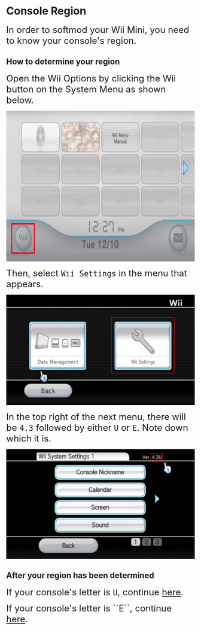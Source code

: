 # Console Region

<font size="5">In order to softmod your Wii Mini, you need to know your console's region.</font>

## How to determine your region

<font size="5">Open the Wii Options by clicking the Wii button on the System Menu as shown below.</font>
<p></p>
<img src="/assets/images/wiiminimenu.png" alt="System Menu" style="width:720px;height:403px;"/>
<p></p>

<font size="5">Then, select ``Wii Settings`` in the menu that appears.</font>
<p></p>
<img src="/assets/images/wiioptionssettings.png" alt="Wii Options" />
<p></p>

<font size="5">In the top right of the next menu, there will be ``4.3`` followed by either ``U`` or ``E``. Note down which it is.</font>
<p></p>
<img src="/assets/images/systemmenuversion.png" alt="System Menu Version" />
<p></p>

## After your region has been determined

<font size="5">If your console's letter is ``U``, continue <a href="/ntscbluebombrequirements">here</a>.</font>
<p></p>
<font size="5">If your console's letter is ``E``, continue <a href="/palbluebombrequirements">here</a>.</font>